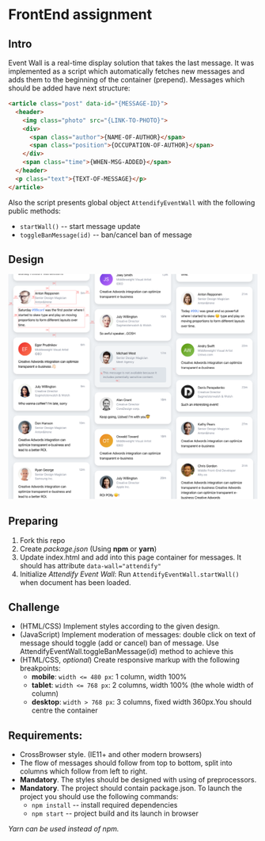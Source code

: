 # FrontEnd assignment


## Intro
Event Wall is a real-time display solution that takes the last message. It was implemented as a script which automatically fetches new messages and adds them to the beginning of the container (prepend).
Messages which should be added have next structure:

```html
<article class="post" data-id="{MESSAGE-ID}">
  <header>
    <img class="photo" src="{LINK-TO-PHOTO}">
    <div>
      <span class="author">{NAME-OF-AUTHOR}</span>
      <span class="position">{OCCUPATION-OF-AUTHOR}</span>
    </div>
    <span class="time">{WHEN-MSG-ADDED}</span>
  </header>
  <p class="text">{TEXT-OF-MESSAGE}</p>
</article>
```

Also the script presents global object `AttendifyEventWall` with the following public methods:
* `startWall()` -- start message update
* `toggleBanMessage(id)` -- ban/cancel ban of message

## Design

![Design](design.png)


## Preparing
1. Fork this repo
1. Create *package.json* (Using **npm** or **yarn**)
1. Update index.html and add into this page container for messages. It should has attribute `data-wall="attendify"`
1. Initialize *Attendify Event Wall*: Run `AttendifyEventWall.startWall()` when document has been loaded.

## Challenge
* (HTML/CSS) Implement styles according to the given design.
* (JavaScript) Implement moderation of messages: double click on text of message should toggle (add or cancel) ban of message. Use AttendifyEventWall.toggleBanMessage(id) method to achieve this
* (HTML/CSS, *optional*) Create responsive markup with the following breakpoints:
  * **mobile**: `width <= 480 px`: 1 column, width 100%
  * **tablet**: `width <= 768 px`: 2 columns, width 100% (the whole width of column)
  * **desktop**: `width > 768 px`: 3 columns, fixed width 360px.You should centre the container

## Requirements:
* CrossBrowser style. (IE11+ and other modern browsers)
* The flow of messages should follow from top to bottom, split into columns which follow from left to right.
* **Mandatory**. The styles should be designed with using of preprocessors.
* **Mandatory**. The project should contain package.json. To launch the project you should use the following commands:
  * `npm install`  -- install required dependencies
  * `npm start` -- project build and its launch in browser
 
*Yarn can be used instead of npm.*





